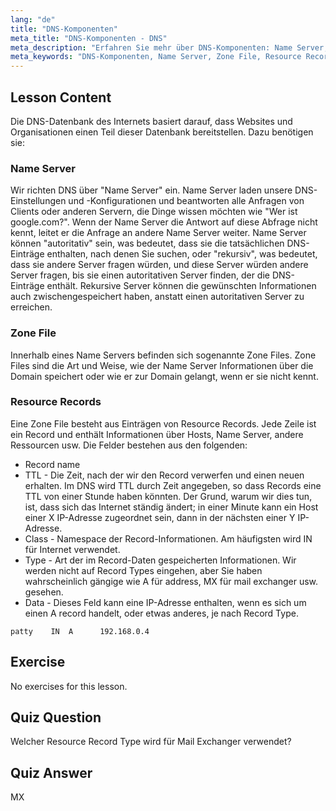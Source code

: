 ```yaml
---
lang: "de"
title: "DNS-Komponenten"
meta_title: "DNS-Komponenten - DNS"
meta_description: "Erfahren Sie mehr über DNS-Komponenten: Name Server, Zone Files und Resource Records. Verstehen Sie, wie DNS für Anfänger funktioniert. Beginnen Sie Ihre Linux-Netzwerkreise!"
meta_keywords: "DNS-Komponenten, Name Server, Zone File, Resource Records, DNS-Tutorial, Linux-Netzwerk, Anfängerleitfaden"
---
```


## Lesson Content

Die DNS-Datenbank des Internets basiert darauf, dass Websites und Organisationen einen Teil dieser Datenbank bereitstellen. Dazu benötigen sie:

### Name Server

Wir richten DNS über "Name Server" ein. Name Server laden unsere DNS-Einstellungen und -Konfigurationen und beantworten alle Anfragen von Clients oder anderen Servern, die Dinge wissen möchten wie "Wer ist google.com?". Wenn der Name Server die Antwort auf diese Abfrage nicht kennt, leitet er die Anfrage an andere Name Server weiter. Name Server können "autoritativ" sein, was bedeutet, dass sie die tatsächlichen DNS-Einträge enthalten, nach denen Sie suchen, oder "rekursiv", was bedeutet, dass sie andere Server fragen würden, und diese Server würden andere Server fragen, bis sie einen autoritativen Server finden, der die DNS-Einträge enthält. Rekursive Server können die gewünschten Informationen auch zwischengespeichert haben, anstatt einen autoritativen Server zu erreichen.

### Zone File

Innerhalb eines Name Servers befinden sich sogenannte Zone Files. Zone Files sind die Art und Weise, wie der Name Server Informationen über die Domain speichert oder wie er zur Domain gelangt, wenn er sie nicht kennt.

### Resource Records

Eine Zone File besteht aus Einträgen von Resource Records. Jede Zeile ist ein Record und enthält Informationen über Hosts, Name Server, andere Ressourcen usw. Die Felder bestehen aus den folgenden:

- Record name
- TTL - Die Zeit, nach der wir den Record verwerfen und einen neuen erhalten. Im DNS wird TTL durch Zeit angegeben, so dass Records eine TTL von einer Stunde haben könnten. Der Grund, warum wir dies tun, ist, dass sich das Internet ständig ändert; in einer Minute kann ein Host einer X IP-Adresse zugeordnet sein, dann in der nächsten einer Y IP-Adresse.
- Class - Namespace der Record-Informationen. Am häufigsten wird IN für Internet verwendet.
- Type - Art der im Record-Daten gespeicherten Informationen. Wir werden nicht auf Record Types eingehen, aber Sie haben wahrscheinlich gängige wie A für address, MX für mail exchanger usw. gesehen.
- Data - Dieses Feld kann eine IP-Adresse enthalten, wenn es sich um einen A record handelt, oder etwas anderes, je nach Record Type.

```plaintext
patty    IN  A      192.168.0.4
```

## Exercise

No exercises for this lesson.

## Quiz Question

Welcher Resource Record Type wird für Mail Exchanger verwendet?

## Quiz Answer

MX
